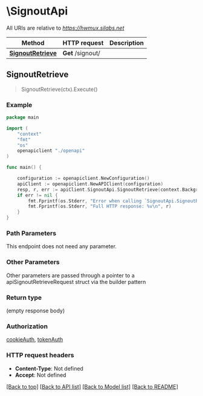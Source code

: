 # \SignoutApi

All URIs are relative to *https://hwmux.silabs.net*

Method | HTTP request | Description
------------- | ------------- | -------------
[**SignoutRetrieve**](SignoutApi.md#SignoutRetrieve) | **Get** /signout/ | 



## SignoutRetrieve

> SignoutRetrieve(ctx).Execute()





### Example

```go
package main

import (
    "context"
    "fmt"
    "os"
    openapiclient "./openapi"
)

func main() {

    configuration := openapiclient.NewConfiguration()
    apiClient := openapiclient.NewAPIClient(configuration)
    resp, r, err := apiClient.SignoutApi.SignoutRetrieve(context.Background()).Execute()
    if err != nil {
        fmt.Fprintf(os.Stderr, "Error when calling `SignoutApi.SignoutRetrieve``: %v\n", err)
        fmt.Fprintf(os.Stderr, "Full HTTP response: %v\n", r)
    }
}
```

### Path Parameters

This endpoint does not need any parameter.

### Other Parameters

Other parameters are passed through a pointer to a apiSignoutRetrieveRequest struct via the builder pattern


### Return type

 (empty response body)

### Authorization

[cookieAuth](../README.md#cookieAuth), [tokenAuth](../README.md#tokenAuth)

### HTTP request headers

- **Content-Type**: Not defined
- **Accept**: Not defined

[[Back to top]](#) [[Back to API list]](../README.md#documentation-for-api-endpoints)
[[Back to Model list]](../README.md#documentation-for-models)
[[Back to README]](../README.md)

